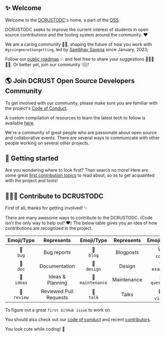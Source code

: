 ## ✨ Welcome
Welcome to the [DCRUSTODC](https://dcrustodc.netlify.app/)'s home, a part of the [OSS](https://opensource.com/).

DCRUSTODC seeks to improve the current interest of students in open source contributions and the tooling system around the community. ❤️

We are a caring community 👐🏿, shaping the future of how you work with `#givingmorethangetting`, led by [Sambhav Saxena](https://github.com/sambhavsaxena) since January, 2023;

Follow our [public roadmap](https://dcrustodc.netlify.app/) ✨ and feel free to share your suggestions 🙇🏿‍♀️🙇🏿. Or better yet, join our community 👇🏽!

## 🌎 Join DCRUST Open Source Developers Community
To get involved with our community, please make sure you are familiar with the project's [Code of Conduct](https://github.com/DCRUSTODC/.github/blob/main/profile/code-of-conduct.md).

A custom compilation of resources to learn the latest tech to follow is available [here](https://github.com/DCRUSTODC/.github/blob/main/resources.md).

We're a community of great people who are passionate about open source and collaborative events. There are several ways to communicate with other people working on several other projects.

## 📑 Getting started
Are you wondering where to look first? Then search no more! Here are some great [first contribution topics](https://dcrustodc.netlify.app/) to read about, so as to get acquainted with the project and tools!

## 👩🏽‍💻 Contribute to DCRUSTODC
First of all, thanks for getting involved! ✨

There are many awesome ways to contribute to the DCRUSTODC. (Code isn't the only way to help out! ❤️) The below table gives you an idea of how contributions are recognized in the project.


Emoji/Type | Represents | Emoji/Type | Represents | Emoji/Type | Represents |
:---: | :---: | :---: | :---: | :---: | :---:
🐛 <br /> `bug` | Bug reports | 📝 <br /> `blog` | Blogposts | 💻 <br /> `code` | Code |
📖 <br /> `doc` | Documentation | 🎨 <br /> `design` | Design | 💡 <br /> `example` | Examples |
🤔 <br /> `ideas` | Ideas & Planning | 🚧 <br /> `maintenance` | Maintenance | 💬 <br /> `question` | Answering Questions | 
👀 <br /> `review` | Reviewed Pull Requests | 📢 <br /> `talk` | Talks | 📹 <br /> `video` | Videos |

To figure out a great `first GitHub issue` to work on.

You should also check out our [code of conduct](/profile/code-of-conduct.md) and recent [contributors](/profile/contributing.md).

You look cute while coding! 🤗
